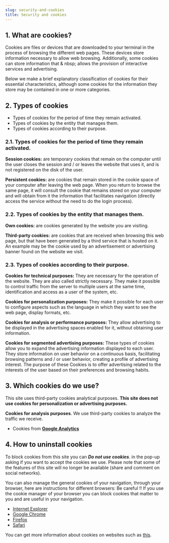 ```yaml
---
slug: security-and-cookies
title: Security and cookies
---
```


## 1. What are cookies?

Cookies are files or devices that are downloaded to your terminal in the process of browsing the different web pages. These devices store information necessary to allow web browsing. Additionally, some cookies can store information that &amp; nbsp; allows the provision of interactive services and advertising.

Below we make a brief explanatory classification of cookies for their essential characteristics, although some cookies for the information they store may be contained in one or more categories.

## 2. Types of cookies

* Types of cookies for the period of time they remain activated.
* Types of cookies by the entity that manages them.
* Types of cookies according to their purpose.

### 2.1. Types of cookies for the period of time they remain activated.

**Session cookies:** are temporary cookies that remain on the computer until the user closes the session and / or leaves the website that uses it, and is not registered on the disk of the user.

**Persistent cookies:** are cookies that remain stored in the cookie space of your computer after leaving the web page. When you return to browse the same page, it will consult the cookie that remains stored on your computer and will obtain from it the information that facilitates navigation (directly access the service without the need to do the login process).

### 2.2. Types of cookies by the entity that manages them.

**Own cookies:** are cookies generated by the website you are visiting.

**Third-party cookies:** are cookies that are received when browsing this web page, but that have been generated by a third service that is hosted on it. An example may be the cookie used by an advertisement or advertising banner found on the website we visit.

### 2.3. Types of cookies according to their purpose.

**Cookies for technical purposes:** They are necessary for the operation of the website. They are also called strictly necessary. They make it possible to control traffic from the server to multiple users at the same time, identification and access as a user of the system, etc.

**Cookies for personalization purposes:** They make it possible for each user to configure aspects such as the language in which they want to see the web page, display formats, etc.

**Cookies for analysis or performance purposes:** They allow advertising to be displayed in the advertising spaces enabled for it, without obtaining user information.

**Cookies for segmented advertising purposes:** These types of cookies allow you to expand the advertising information displayed to each user. They store information on user behavior on a continuous basis, facilitating browsing patterns and / or user behavior, creating a profile of advertising interest. The purpose of these Cookies is to offer advertising related to the interests of the user based on their preferences and browsing habits.

## 3. Which cookies do we use?

This site uses third-party cookies analytical purposes. **This site does not use cookies for personalization or advertising purposes.**

**Cookies for analysis purposes**. We use third-party cookies to analyze the traffic we receive.

* Cookies from **<a rel="noreferrer noopener" href="https://developers.google.com/analytics/devguides/collection/analyticsjs/cookie-usage?hl=es" target="_blank">Google Analytics</a>**

## 4. How to uninstall cookies

To block cookies from this site you can **_Do not use cookies_**. in the pop-up asking if you want to accept the cookies we use. Please note that some of the features of this site will no longer be available (share and comment on social networks).

You can also manage the general cookies of your navigation, through your browser, here are instructions for different browsers: Be careful !! If you use the cookie manager of your browser you can block cookies that matter to you and are useful in your navigation.

* <a rel="noreferrer noopener" href="https://support.microsoft.com/es-es/help/17442/windows-internet-explorer-delete-manage-cookies" target="_blank">Internet Explorer</a>
* <a rel="noreferrer noopener" href="https://support.google.com/chrome/answer/95647" target="_blank">Google Chrome</a>
* <a rel="noreferrer noopener" href="https://support.mozilla.org/es/kb/Borrar%20cookies" target="_blank">Firefox</a></li><li><a rel="noreferrer noopener" href="https://support.apple.com/kb/ph21411?locale=es_ES" target="_blank">Safari</a>

You can get more information about cookies on websites such as <a rel="noreferrer noopener" aria-label="this (opens in a new tab)" href="https://www.cookiesandyou.com/" target="_blank">this</a>.